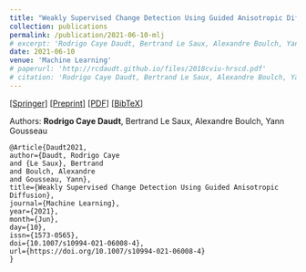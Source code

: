 ```yaml
---
title: "Weakly Supervised Change Detection Using Guided Anisotropic Diffusion"
collection: publications
permalink: /publication/2021-06-10-mlj
# excerpt: 'Rodrigo Caye Daudt, Bertrand Le Saux, Alexandre Boulch, Yann Gousseau.'
date: 2021-06-10
venue: 'Machine Learning'
# paperurl: 'http://rcdaudt.github.io/files/2018cviu-hrscd.pdf'
# citation: 'Rodrigo Caye Daudt, Bertrand Le Saux, Alexandre Boulch, Yann Gousseau'
---
```


[[Springer]](https://link.springer.com/article/10.1007/s10994-021-06008-4) [[Preprint]](https://arxiv.org/) [[PDF]](http://rcdaudt.github.io/files/2021_daudt2021mlj.pdf) [[BibTeX]](http://rcdaudt.github.io/files/daudt2021mlj.bib)

Authors: **Rodrigo Caye Daudt**, Bertrand Le Saux, Alexandre Boulch, Yann Gousseau

```
@Article{Daudt2021,
author={Daudt, Rodrigo Caye
and {Le Saux}, Bertrand
and Boulch, Alexandre
and Gousseau, Yann},
title={Weakly Supervised Change Detection Using Guided Anisotropic Diffusion},
journal={Machine Learning},
year={2021},
month={Jun},
day={10},
issn={1573-0565},
doi={10.1007/s10994-021-06008-4},
url={https://doi.org/10.1007/s10994-021-06008-4}
}
```
